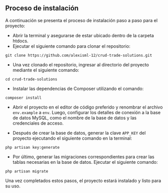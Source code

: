 ## Proceso de instalación

A continuación se presenta el proceso de instalación paso a paso para el proyecto:

* Abrir la terminal y asegurarse de estar ubicado dentro de la carpeta htdocs.
* Ejecutar el siguiente comando para clonar el repositorio:

```
git clone https://github.com/alexisml-12/crud-trade-solutions.git
```

* Una vez clonado el repositorio, ingresar al directorio del proyecto mediante el siguiente comando:

```
cd crud-trade-solutions
```
* Instalar las dependencias de Composer utilizando el comando:

```
composer install
```

* Abrir el proyecto en el editor de código preferido y renombrar el archivo ```env.example``` a ```env```. Luego, configurar los detalles de conexión a la base de datos MySQL, como el nombre de la base de datos y las credenciales de acceso.

* Después de crear la base de datos, generar la clave ```APP_KEY``` del proyecto ejecutando el siguiente comando en la terminal:

```
php artisan key:generate
```

* Por último, generar las migraciones correspondientes para crear las tablas necesarias en la base de datos. Ejecutar el siguiente comando:

```
php artisan migrate
```
Una vez completados estos pasos, el proyecto estará instalado y listo para su uso.
